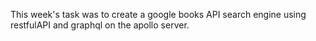 This week's task was to create a google books API search engine using restfulAPI and graphql on the apollo server.